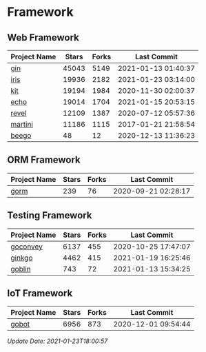 # Framework

## Web Framework
| Project Name | Stars | Forks | Last Commit |
| ------------ | ----- | ----- | ----------- |
| [gin](https://github.com/gin-gonic/gin) | 45043 | 5149 | 2021-01-13 01:40:37 |
| [iris](https://github.com/kataras/iris) | 19936 | 2182 | 2021-01-23 03:14:00 |
| [kit](https://github.com/go-kit/kit) | 19194 | 1984 | 2020-11-30 02:00:37 |
| [echo](https://github.com/labstack/echo) | 19014 | 1704 | 2021-01-15 20:53:15 |
| [revel](https://github.com/revel/revel) | 12109 | 1387 | 2020-07-12 05:57:36 |
| [martini](https://github.com/go-martini/martini) | 11186 | 1115 | 2017-01-21 21:58:54 |
| [beego](https://github.com/astaxie/beego) | 48 | 12 | 2020-12-13 11:36:23 |

## ORM Framework
| Project Name | Stars | Forks | Last Commit |
| ------------ | ----- | ----- | ----------- |
| [gorm](https://github.com/jinzhu/gorm) | 239 | 76 | 2020-09-21 02:28:17 |

## Testing Framework
| Project Name | Stars | Forks | Last Commit |
| ------------ | ----- | ----- | ----------- |
| [goconvey](https://github.com/smartystreets/goconvey) | 6137 | 455 | 2020-10-25 17:47:07 |
| [ginkgo](https://github.com/onsi/ginkgo) | 4462 | 415 | 2021-01-19 16:25:46 |
| [goblin](https://github.com/franela/goblin) | 743 | 72 | 2021-01-13 15:34:25 |

## IoT Framework
| Project Name | Stars | Forks | Last Commit |
| ------------ | ----- | ----- | ----------- |
| [gobot](https://github.com/hybridgroup/gobot) | 6956 | 873 | 2020-12-01 09:54:44 |

*Update Date: 2021-01-23T18:00:57*